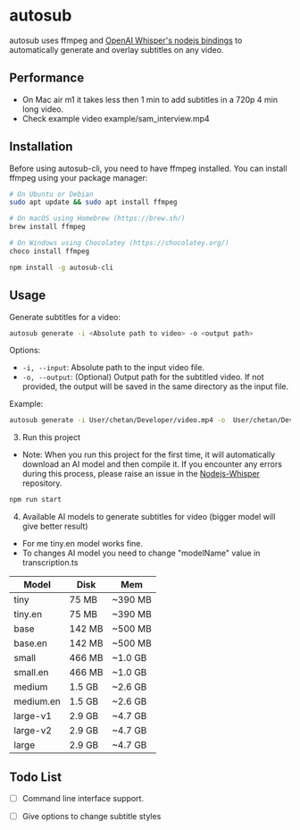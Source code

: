 # autosub

autosub uses ffmpeg and [OpenAI Whisper's nodejs bindings](https://github.com/ChetanXpro/nodejs-whisper) to automatically generate and overlay subtitles on any video.

## Performance

- On Mac air m1 it takes less then 1 min to add subtitles in a 720p 4 min long video.
- Check example video example/sam_interview.mp4

## Installation

Before using autosub-cli, you need to have ffmpeg installed. You can install ffmpeg using your package manager:

```bash
# On Ubuntu or Debian
sudo apt update && sudo apt install ffmpeg

# On macOS using Homebrew (https://brew.sh/)
brew install ffmpeg

# On Windows using Chocolatey (https://chocolatey.org/)
choco install ffmpeg
```

```bash
npm install -g autosub-cli
```

## Usage

Generate subtitles for a video:

```bash
autosub generate -i <Absolute path to video> -o <output path>
```

Options:

- `-i, --input`: Absolute path to the input video file.
- `-o, --output`: (Optional) Output path for the subtitled video. If not provided, the output will be saved in the same directory as the input file.

Example:

```bash
autosub generate -i User/chetan/Developer/video.mp4 -o  User/chetan/Developer/output.mp4
```

3. Run this project

- Note: When you run this project for the first time, it will automatically download an AI model and then compile it. If you encounter any errors during this process,
please raise an issue in the [Nodejs-Whisper](https://github.com/ChetanXpro/nodejs-whisper) repository.


```bash
npm run start
```


4. Available AI models to generate subtitles for video (bigger model will give better result)
- For me tiny.en model works fine.
- To changes AI model you need to change "modelName" value in transcription.ts

| Model    | Disk    | Mem        |
|----------|---------|------------|
| tiny     | 75 MB   | ~390 MB    |
| tiny.en  | 75 MB   | ~390 MB    |
| base     | 142 MB  | ~500 MB    | 
| base.en  | 142 MB  | ~500 MB    | 
| small    | 466 MB  | ~1.0 GB    |
| small.en | 466 MB  | ~1.0 GB    |
| medium   | 1.5 GB  | ~2.6 GB    |
| medium.en| 1.5 GB  | ~2.6 GB    |
| large-v1 | 2.9 GB  | ~4.7 GB    | 
| large-v2 | 2.9 GB  | ~4.7 GB    |
| large    | 2.9 GB  | ~4.7 GB    | 






## Todo List

- [ ]  Command line interface support.
- [ ]  Give options to change subtitle styles

